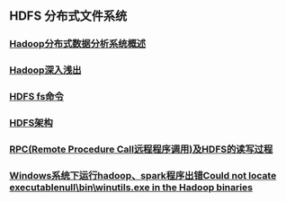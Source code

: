 ## HDFS 分布式文件系统

### [Hadoop分布式数据分析系统概述](https://github.com/sunnyandgood/BigBata/blob/master/HDFS/Hadoop%E5%88%86%E5%B8%83%E5%BC%8F%E6%95%B0%E6%8D%AE%E5%88%86%E6%9E%90%E7%B3%BB%E7%BB%9F%E6%A6%82%E8%BF%B0.md)
### [Hadoop深入浅出](https://github.com/sunnyandgood/BigBata/blob/master/HDFS/Hadoop%E6%B7%B1%E5%85%A5%E6%B5%85%E5%87%BA.md)
### [HDFS fs命令](https://github.com/sunnyandgood/BigBata/blob/master/HDFS/HDFS%20fs%E5%91%BD%E4%BB%A4.md)
### [HDFS架构](https://github.com/sunnyandgood/BigBata/blob/master/HDFS/HDFS%E6%9E%B6%E6%9E%84.md)
### [RPC(Remote Procedure Call远程程序调用)及HDFS的读写过程](https://github.com/sunnyandgood/BigBata/blob/master/HDFS/RPC(%E8%BF%9C%E7%A8%8B%E7%A8%8B%E5%BA%8F%E8%B0%83%E7%94%A8)%E5%8F%8AHDFS%E7%9A%84%E8%AF%BB%E5%86%99%E8%BF%87%E7%A8%8B.md)
### [Windows系统下运行hadoop、spark程序出错Could not locate executablenull\bin\winutils.exe in the Hadoop binaries](https://github.com/sunnyandgood/BigBata/blob/master/HDFS/Windows%E7%B3%BB%E7%BB%9F%E4%B8%8B%E8%BF%90%E8%A1%8Chadoop%E7%A8%8B%E5%BA%8F%E5%87%BA%E9%94%99Could%20not%20locate%20executable.md)
